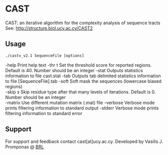 # CAST
CAST: an iterative algorithm for the complexity analysis of sequence tracts
See: http://structure.biol.ucy.ac.cy/CAST2

## Usage
```
./castv_v2.1 SequenceFile [options]
```

-help    Print help text
-thr t   Set the threshold score for reported regions. Default is 40. Number should be an integer
-stat    Outputs statistics information to file cast.stat
-tab     Outputs tab delimited statistics information to file [SequenceFile].tab
-soft    Soft mask the sequences (lowercase biased regions)                 
-skip s  Skip residue type after that many levels of iterations. Default is 0. Number should be an integer                         
-matrix  Use different mutation matrix (.mat) file
-verbose Verbose mode prints filtering information to standard output
-stderr  Verbose mode prints filtering information to standard error





## Support
For support and feedback contact cast[at]ucy.ac.cy.
Developed by Vasilis J. Promponas @ [BRL](http://troodos.biol.ucy.ac.cy)
